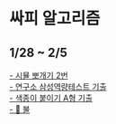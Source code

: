# 싸피 알고리즘
## 1/28 ~ 2/5
[- 시뮬 뽀개기 2번](https://www.acmicpc.net/problem/11559)  
[- 연구소 삼성역량테스트 기출 ](https://www.acmicpc.net/problem/14502)  
[- 색종이 붙이기 A형 기출](https://www.acmicpc.net/problem/17136)  
[- 💪 불](https://www.acmicpc.net/problem/4179)
